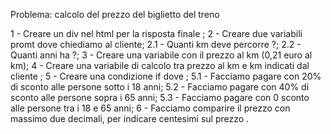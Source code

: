 Problema:  calcolo del prezzo del biglietto del treno

1 - Creare un div nel html per la risposta finale ;
2 - Creare due variabili promt dove chiediamo al cliente; 
    2.1 - Quanti km deve percorre ?;
    2.2 - Quanti anni ha ?;
3 - Creare una variabile con il prezzo al km (0,21 euro al km);
4 - Creare una variabile di calcolo tra prezzo al km e km indicati dal cliente ;
5 - Creare una condizione if dove ;
    5.1 - Facciamo pagare con 20% di sconto alle persone sotto i 18 anni;
    5.2 - Facciamo pagare con 40% di sconto alle persone sopra i 65 anni; 
    5.3 - Facciamo pagare con 0 sconto alle persone tra i 18 e 65 anni;
6 - Facciamo comparire il prezzo con massimo due decimali, per indicare centesimi sul prezzo .